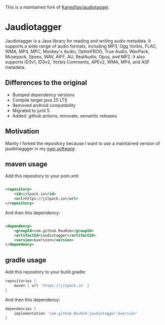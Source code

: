 This is a maintained fork of [Kaned1as/jaudiotagger](https://github.com/Kaned1as/jaudiotagger).

# Jaudiotagger

Jaudiotagger is a Java library for reading and writing audio metadata. It supports a wide range of audio formats,
including MP3, Ogg Vorbis, FLAC, WMA, MP4, MPC, Monkey's Audio, OptimFROG, True Audio, WavPack, Musepack, Speex, WAV,
AIFF, AU, RealAudio, Opus, and MP2. It also supports ID3v1, ID3v2, Vorbis Comments, APEv2, WMA, MP4, and ASF metadata.

## Differences to the original

* Bumped dependency versions
* Compile target java 25 LTS
* Removed android compatibility
* Migrated to junit 5
* Added: github actions, renovate, semantic releases

## Motivation

Mainly I forked the repository because I want to use a maintained version of jaudiotaggger in
my [own software](https://github.com/RouHim/disCoverJ).

## maven usage

Add this repository to your pom.xml:

```xml

<repository>
    <id>jitpack.io</id>
    <url>https://jitpack.io</url>
</repository>
```

And then this dependency:

```xml

<dependency>
    <groupId>com.github.RouHim</groupId>
    <artifactId>jaudiotagger</artifactId>
    <version>$version</version>
</dependency>
```

## gradle usage

Add this repository to your build.gradle:

```groovy
repositories {
    maven { url 'https://jitpack.io' }
}
```

And then this dependency:

```groovy
dependencies {
    implementation 'com.github.RouHim:jaudiotagger:$version'
}
```



